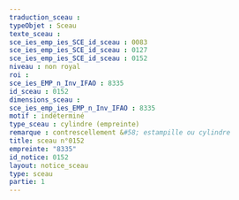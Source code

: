 ```yaml
---
traduction_sceau : 
typeObjet : Sceau
texte_sceau : 
sce_ies_emp_ies_SCE_id_sceau : 0083
sce_ies_emp_ies_SCE_id_sceau : 0127
sce_ies_emp_ies_SCE_id_sceau : 0152
niveau : non royal
roi : 
sce_ies_EMP_n_Inv_IFAO : 8335
id_sceau : 0152
dimensions_sceau : 
sce_ies_emp_ies_EMP_n_Inv_IFAO : 8335
motif : indéterminé
type_sceau : cylindre (empreinte)
remarque : contrescellement &#58; estampille ou cylindre
title: sceau n°0152
empreinte: "8335"
id_notice: 0152
layout: notice_sceau
type: sceau
partie: 1
---
```

